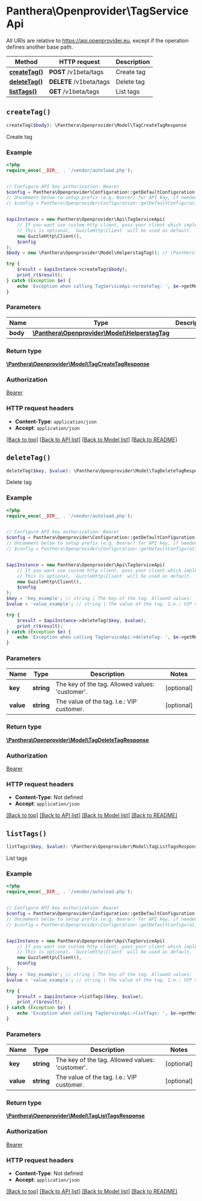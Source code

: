 # Panthera\Openprovider\TagServiceApi

All URIs are relative to https://api.openprovider.eu, except if the operation defines another base path.

| Method | HTTP request | Description |
| ------------- | ------------- | ------------- |
| [**createTag()**](TagServiceApi.md#createTag) | **POST** /v1beta/tags | Create tag |
| [**deleteTag()**](TagServiceApi.md#deleteTag) | **DELETE** /v1beta/tags | Delete tag |
| [**listTags()**](TagServiceApi.md#listTags) | **GET** /v1beta/tags | List tags |


## `createTag()`

```php
createTag($body): \Panthera\Openprovider\Model\TagCreateTagResponse
```

Create tag

### Example

```php
<?php
require_once(__DIR__ . '/vendor/autoload.php');


// Configure API key authorization: Bearer
$config = Panthera\Openprovider\Configuration::getDefaultConfiguration()->setApiKey('Authorization', 'YOUR_API_KEY');
// Uncomment below to setup prefix (e.g. Bearer) for API key, if needed
// $config = Panthera\Openprovider\Configuration::getDefaultConfiguration()->setApiKeyPrefix('Authorization', 'Bearer');


$apiInstance = new Panthera\Openprovider\Api\TagServiceApi(
    // If you want use custom http client, pass your client which implements `GuzzleHttp\ClientInterface`.
    // This is optional, `GuzzleHttp\Client` will be used as default.
    new GuzzleHttp\Client(),
    $config
);
$body = new \Panthera\Openprovider\Model\HelperstagTag(); // \Panthera\Openprovider\Model\HelperstagTag

try {
    $result = $apiInstance->createTag($body);
    print_r($result);
} catch (Exception $e) {
    echo 'Exception when calling TagServiceApi->createTag: ', $e->getMessage(), PHP_EOL;
}
```

### Parameters

| Name | Type | Description  | Notes |
| ------------- | ------------- | ------------- | ------------- |
| **body** | [**\Panthera\Openprovider\Model\HelperstagTag**](../Model/HelperstagTag.md)|  | |

### Return type

[**\Panthera\Openprovider\Model\TagCreateTagResponse**](../Model/TagCreateTagResponse.md)

### Authorization

[Bearer](../../README.md#Bearer)

### HTTP request headers

- **Content-Type**: `application/json`
- **Accept**: `application/json`

[[Back to top]](#) [[Back to API list]](../../README.md#endpoints)
[[Back to Model list]](../../README.md#models)
[[Back to README]](../../README.md)

## `deleteTag()`

```php
deleteTag($key, $value): \Panthera\Openprovider\Model\TagDeleteTagResponse
```

Delete tag

### Example

```php
<?php
require_once(__DIR__ . '/vendor/autoload.php');


// Configure API key authorization: Bearer
$config = Panthera\Openprovider\Configuration::getDefaultConfiguration()->setApiKey('Authorization', 'YOUR_API_KEY');
// Uncomment below to setup prefix (e.g. Bearer) for API key, if needed
// $config = Panthera\Openprovider\Configuration::getDefaultConfiguration()->setApiKeyPrefix('Authorization', 'Bearer');


$apiInstance = new Panthera\Openprovider\Api\TagServiceApi(
    // If you want use custom http client, pass your client which implements `GuzzleHttp\ClientInterface`.
    // This is optional, `GuzzleHttp\Client` will be used as default.
    new GuzzleHttp\Client(),
    $config
);
$key = 'key_example'; // string | The key of the tag. Allowed values: 'customer'.
$value = 'value_example'; // string | The value of the tag. I.e.: VIP customer.

try {
    $result = $apiInstance->deleteTag($key, $value);
    print_r($result);
} catch (Exception $e) {
    echo 'Exception when calling TagServiceApi->deleteTag: ', $e->getMessage(), PHP_EOL;
}
```

### Parameters

| Name | Type | Description  | Notes |
| ------------- | ------------- | ------------- | ------------- |
| **key** | **string**| The key of the tag. Allowed values: &#39;customer&#39;. | [optional] |
| **value** | **string**| The value of the tag. I.e.: VIP customer. | [optional] |

### Return type

[**\Panthera\Openprovider\Model\TagDeleteTagResponse**](../Model/TagDeleteTagResponse.md)

### Authorization

[Bearer](../../README.md#Bearer)

### HTTP request headers

- **Content-Type**: Not defined
- **Accept**: `application/json`

[[Back to top]](#) [[Back to API list]](../../README.md#endpoints)
[[Back to Model list]](../../README.md#models)
[[Back to README]](../../README.md)

## `listTags()`

```php
listTags($key, $value): \Panthera\Openprovider\Model\TagListTagsResponse
```

List tags

### Example

```php
<?php
require_once(__DIR__ . '/vendor/autoload.php');


// Configure API key authorization: Bearer
$config = Panthera\Openprovider\Configuration::getDefaultConfiguration()->setApiKey('Authorization', 'YOUR_API_KEY');
// Uncomment below to setup prefix (e.g. Bearer) for API key, if needed
// $config = Panthera\Openprovider\Configuration::getDefaultConfiguration()->setApiKeyPrefix('Authorization', 'Bearer');


$apiInstance = new Panthera\Openprovider\Api\TagServiceApi(
    // If you want use custom http client, pass your client which implements `GuzzleHttp\ClientInterface`.
    // This is optional, `GuzzleHttp\Client` will be used as default.
    new GuzzleHttp\Client(),
    $config
);
$key = 'key_example'; // string | The key of the tag. Allowed values: 'customer'.
$value = 'value_example'; // string | The value of the tag. I.e.: VIP customer.

try {
    $result = $apiInstance->listTags($key, $value);
    print_r($result);
} catch (Exception $e) {
    echo 'Exception when calling TagServiceApi->listTags: ', $e->getMessage(), PHP_EOL;
}
```

### Parameters

| Name | Type | Description  | Notes |
| ------------- | ------------- | ------------- | ------------- |
| **key** | **string**| The key of the tag. Allowed values: &#39;customer&#39;. | [optional] |
| **value** | **string**| The value of the tag. I.e.: VIP customer. | [optional] |

### Return type

[**\Panthera\Openprovider\Model\TagListTagsResponse**](../Model/TagListTagsResponse.md)

### Authorization

[Bearer](../../README.md#Bearer)

### HTTP request headers

- **Content-Type**: Not defined
- **Accept**: `application/json`

[[Back to top]](#) [[Back to API list]](../../README.md#endpoints)
[[Back to Model list]](../../README.md#models)
[[Back to README]](../../README.md)
